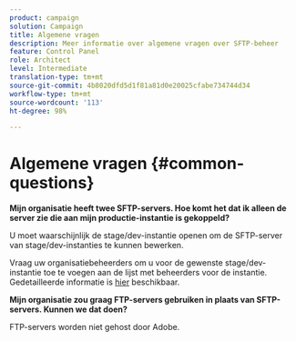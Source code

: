 ```yaml
---
product: campaign
solution: Campaign
title: Algemene vragen
description: Meer informatie over algemene vragen over SFTP-beheer
feature: Control Panel
role: Architect
level: Intermediate
translation-type: tm+mt
source-git-commit: 4b8020dfd5d1f81a81d0e20025cfabe734744d34
workflow-type: tm+mt
source-wordcount: '113'
ht-degree: 98%

---
```



# Algemene vragen {#common-questions}

**Mijn organisatie heeft twee SFTP-servers. Hoe komt het dat ik alleen de server zie die aan mijn productie-instantie is gekoppeld?**

U moet waarschijnlijk de stage/dev-instantie openen om de SFTP-server van stage/dev-instanties te kunnen bewerken.

Vraag uw organisatiebeheerders om u voor de gewenste stage/dev-instantie toe te voegen aan de lijst met beheerders voor de instantie. Gedetailleerde informatie is [hier](../../discover/using/managing-permissions.md) beschikbaar.

**Mijn organisatie zou graag FTP-servers gebruiken in plaats van SFTP-servers. Kunnen we dat doen?**

FTP-servers worden niet gehost door Adobe.
